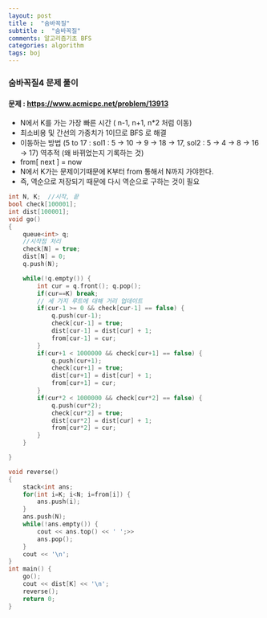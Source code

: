 ```yaml
---
layout: post
title :  "숨바꼭질"
subtitle :  "숨바꼭질"
comments: 알고리즘기초 BFS
categories: algorithm
tags: boj
---
```


### 숨바꼭질4  문제 풀이
#### 문제 : https://www.acmicpc.net/problem/13913

- N에서 K를 가는 가장 빠른 시간 ( n-1, n+1, n*2 처럼 이동)
- 최소비용 및 간선의 가중치가 1이므로  BFS 로 해결
- 이동하는 방법 (5 to 17 : sol1 : 5 -> 10 -> 9 -> 18 -> 17,  sol2 : 5 -> 4 -> 8 -> 16 -> 17) 역추적 (왜 바뀌었는지 기록하는 것)
- from[ next ] = now
- N에서 K가는 문제이기때문에 K부터 from 통해서 N까지 가야한다.
- 즉, 역순으로 저장되기 때문에 다시 역순으로 구하는 것이 필요

```C++
int N, K;  //시작, 끝
bool check[100001];
int dist[100001];
void go() 
{
    queue<int> q;
    //시작점 처리
    check[N] = true;    
    dist[N] = 0;
    q.push(N);

    while(!q.empty()) {
        int cur = q.front(); q.pop();
        if(cur==K) break;
        // 세 가지 루트에 대해 거리 업데이트
        if(cur-1 >= 0 && check[cur-1] == false) {
            q.push(cur-1);
            check[cur-1] = true;
            dist[cur-1] = dist[cur] + 1;
            from[cur-1] = cur;
        }
        if(cur+1 < 1000000 && check[cur+1] == false) {
            q.push(cur+1);
            check[cur+1] = true;
            dist[cur+1] = dist[cur] + 1;
            from[cur+1] = cur;
        }
        if(cur*2 < 1000000 && check[cur*2] == false) {
            q.push(cur*2);
            check[cur*2] = true;
            dist[cur*2] = dist[cur] + 1;
            from[cur*2] = cur;
        }
    }

}

void reverse()
{
    stack<int ans;
    for(int i=K; i<N; i=from[i]) {
        ans.push(i);
    }
    ans.push(N);
    while(!ans.empty()) {
        cout << ans.top() << ' ';>>
        ans.pop();
    }
    cout << '\n';
}
int main() {
    go();
    cout << dist[K] << '\n';
    reverse();
    return 0;
}
```

